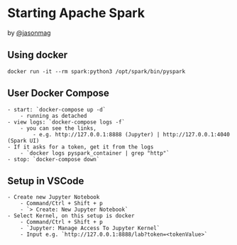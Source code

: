 # Starting Apache Spark

by [@jasonmag](https://github.com/jasonmag)

## Using docker

`docker run -it --rm spark:python3 /opt/spark/bin/pyspark`

## User Docker Compose

    - start: `docker-compose up -d`
        - running as detached
    - view logs: `docker-compose logs -f`
        - you can see the links,
            - e.g. http://127.0.0.1:8888 (Jupyter) | http://127.0.0.1:4040 (Spark UI)
    - If it asks for a token, get it from the logs
        - `docker logs pyspark_container | grep "http"`
    - stop: `docker-compose down`

## Setup in VSCode

    - Create new Jupyter Notebook
        - Command/Ctrl + Shift + p
        - `> Create: New Jupyter Notebook`
    - Select Kernel, on this setup is docker
        - Command/Ctrl + Shift + p
        - `Jupyter: Manage Access To Jupyter Kernel`
        - Input e.g. `http://127.0.0.1:8888/lab?token=<tokenValue>`
        